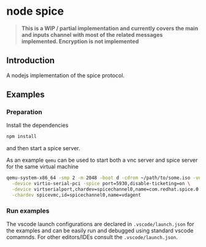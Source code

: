 # node spice

> **This is a WIP / partial implementation and currently covers the main and inputs channel with most of the related messages implemented. Encryption is not implemented**

## Introduction

A nodejs implementation of the spice protocol.

## Examples

### Preparation

Install the dependencies

```bash
npm install
```

and then start a spice server.

As an example `qemu` can be used to start both a vnc server and spice server for the same virtual machine

```bash
qemu-system-x86_64 -smp 2 -m 2048 -boot d -cdrom ~/path/to/some.iso -vnc :0 -vga qxl \
  -device virtio-serial-pci -spice port=5930,disable-ticketing=on \
  -device virtserialport,chardev=spicechannel0,name=com.redhat.spice.0 \
  -chardev spicevmc,id=spicechannel0,name=vdagent
```

### Run examples

The vscode launch configurations are declared in `.vscode/launch.json` for the examples and can be easily run and debugged using standard vscode comamnds. For other editors/IDEs consult the `.vscode/launch.json`.
